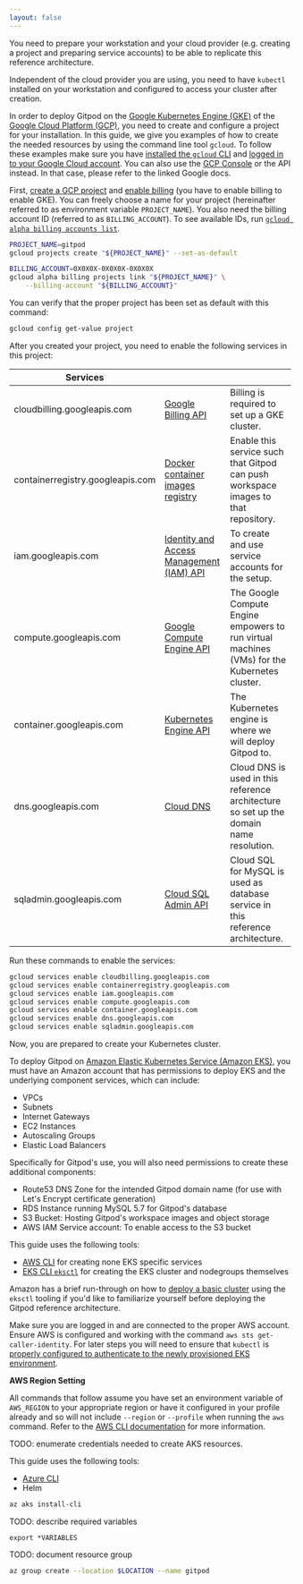```yaml
---
layout: false
---
```


<script lang="ts">
  import CloudPlatformToggle from "$lib/components/docs/cloud-platform-toggle.svelte";
</script>

You need to prepare your workstation and your cloud provider (e.g. creating a project and preparing service accounts) to be able to replicate this reference architecture.

Independent of the cloud provider you are using, you need to have `kubectl` installed on your workstation and configured to access your cluster after creation.

<CloudPlatformToggle id="cloud-platform-toggle-preparations">

<div slot="gcp">

In order to deploy Gitpod on the [Google Kubernetes Engine (GKE)](https://cloud.google.com/kubernetes-engine) of the [Google Cloud Platform (GCP)](https://cloud.google.com/docs), you need to create and configure a project for your installation. In this guide, we give you examples of how to create the needed resources by using the command line tool `gcloud`. To follow these examples make sure you have [installed the `gcloud` CLI](https://cloud.google.com/sdk/docs/install) and [logged in to your Google Cloud account](https://cloud.google.com/sdk/gcloud/reference/auth/login). You can also use the [GCP Console](https://console.cloud.google.com/) or the API instead. In that case, please refer to the linked Google docs.

First, [create a GCP project](https://cloud.google.com/resource-manager/docs/creating-managing-projects) and [enable billing](https://cloud.google.com/billing/docs/concepts) (you have to enable billing to enable GKE). You can freely choose a name for your project (hereinafter referred to as environment variable `PROJECT_NAME`). You also need the billing account ID (referred to as `BILLING_ACCOUNT`). To see available lDs, run [`gcloud alpha billing accounts list`](https://cloud.google.com/sdk/gcloud/reference/alpha/billing/accounts/list).

```bash
PROJECT_NAME=gitpod
gcloud projects create "${PROJECT_NAME}" --set-as-default

BILLING_ACCOUNT=0X0X0X-0X0X0X-0X0X0X
gcloud alpha billing projects link "${PROJECT_NAME}" \
    --billing-account "${BILLING_ACCOUNT}"
```

You can verify that the proper project has been set as default with this command:

```bash
gcloud config get-value project
```

After you created your project, you need to enable the following services in this project:

| Services                         |                                                                                              |                                                                                              |
| -------------------------------- | -------------------------------------------------------------------------------------------- | -------------------------------------------------------------------------------------------- |
| cloudbilling.googleapis.com      | [Google Billing API](https://cloud.google.com/billing/docs/reference/rest)                   | Billing is required to set up a GKE cluster.                                                 |
| containerregistry.googleapis.com | [Docker container images registry](https://cloud.google.com/container-registry)              | Enable this service such that Gitpod can push workspace images to that repository.           |
| iam.googleapis.com               | [Identity and Access Management (IAM) API](https://cloud.google.com/iam/docs/reference/rest) | To create and use service accounts for the setup.                                            |
| compute.googleapis.com           | [Google Compute Engine API](https://cloud.google.com/compute/docs/reference/rest/v1)         | The Google Compute Engine empowers to run virtual machines (VMs) for the Kubernetes cluster. |
| container.googleapis.com         | [Kubernetes Engine API](https://cloud.google.com/kubernetes-engine/docs/reference/rest)      | The Kubernetes engine is where we will deploy Gitpod to.                                     |
| dns.googleapis.com               | [Cloud DNS](https://cloud.google.com/dns/docs/reference/v1)                                  | Cloud DNS is used in this reference architecture so set up the domain name resolution.       |
| sqladmin.googleapis.com          | [Cloud SQL Admin API](https://cloud.google.com/sql/docs/mysql/admin-api)                     | Cloud SQL for MySQL is used as database service in this reference architecture.              |

Run these commands to enable the services:

```bash
gcloud services enable cloudbilling.googleapis.com
gcloud services enable containerregistry.googleapis.com
gcloud services enable iam.googleapis.com
gcloud services enable compute.googleapis.com
gcloud services enable container.googleapis.com
gcloud services enable dns.googleapis.com
gcloud services enable sqladmin.googleapis.com
```

Now, you are prepared to create your Kubernetes cluster.

</div>

<div slot="aws">

To deploy Gitpod on [Amazon Elastic Kubernetes Service (Amazon EKS)](https://docs.aws.amazon.com/eks/latest/userguide/what-is-eks.html), you must have an Amazon account that has permissions to deploy EKS and the underlying component services, which can include:

- VPCs
- Subnets
- Internet Gateways
- EC2 Instances
- Autoscaling Groups
- Elastic Load Balancers

Specifically for Gitpod's use, you will also need permissions to create these additional components:

- Route53 DNS Zone for the intended Gitpod domain name (for use with Let's Encrypt certificate generation)
- RDS Instance running MySQL 5.7 for Gitpod's database
- S3 Bucket: Hosting Gitpod's workspace images and object storage
- AWS IAM Service account: To enable access to the S3 bucket

This guide uses the following tools:

- [AWS CLI](https://aws.amazon.com/cli/) for creating none EKS specific services
- [EKS CLI `eksctl`](https://eksctl.io/) for creating the EKS cluster and nodegroups themselves

Amazon has a brief run-through on how to [deploy a basic cluster](https://docs.aws.amazon.com/eks/latest/userguide/getting-started-eksctl.html) using the `eksctl` tooling if you'd like to familiarize yourself before deploying the Gitpod reference architecture.

Make sure you are logged in and are connected to the proper AWS account. Ensure AWS is configured and working with the command `aws sts get-caller-identity`. For later steps you will need to ensure that `kubectl` is [properly configured to authenticate to the newly provisioned EKS environment](https://docs.aws.amazon.com/eks/latest/userguide/create-kubeconfig.html).

**AWS Region Setting**

All commands that follow assume you have set an environment variable of `AWS_REGION` to your appropriate region or have it configured in your profile already and so will not include `--region` or `--profile` when running the `aws` command. Refer to the [AWS CLI documentation](https://docs.aws.amazon.com/cli/latest/userguide/cli-configure-envvars.html) for more information.

</div>

<div slot="azure">

TODO: enumerate credentials needed to create AKS resources.

This guide uses the following tools:
- [Azure CLI](...)
- Helm

```bash
az aks install-cli
```

TODO: describe required variables

```
export *VARIABLES
```

TODO: document resource group

```bash
az group create --location $LOCATION --name gitpod
```

</div>

</CloudPlatformToggle>
